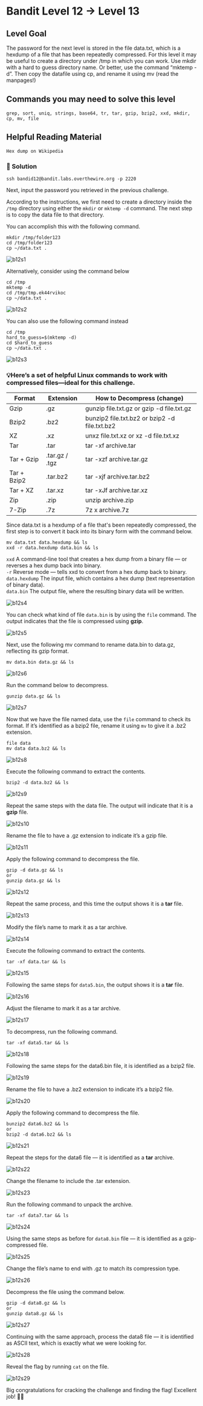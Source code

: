 # Bandit Level 12 → Level 13

## Level Goal

The password for the next level is stored in the file data.txt, which is a hexdump of a file that has been repeatedly compressed. For this level it may be useful to create a directory under /tmp in which you can work. Use mkdir with a hard to guess directory name. Or better, use the command “mktemp -d”. Then copy the datafile using cp, and rename it using mv (read the manpages!)

## Commands you may need to solve this level

    grep, sort, uniq, strings, base64, tr, tar, gzip, bzip2, xxd, mkdir, cp, mv, file

## Helpful Reading Material

    Hex dump on Wikipedia


### 🔑 Solution

```
ssh bandid12@bandit.labs.overthewire.org -p 2220
```
Next, input the password you retrieved in the previous challenge.

According to the instructions, we first need to create a directory inside the ``/tmp`` directory using either the `mkdir` or `mktemp -d` command.
The next step is to copy the data file to that directory.

You can accomplish this with the following command.
```
mkdir /tmp/folder123
cd /tmp/folder123
cp ~/data.txt .
```
![b12s1](b12s1.png)

Alternatively, consider using the command below
```
cd /tmp
mktemp -d
cd /tmp/tmp.ek44rvikoc
cp ~/data.txt .
```
![b12s2](b12s2.png)

You can also use the following command instead
```
cd /tmp
hard_to_guess=$(mktemp -d)
cd $hard_to_guess
cp ~/data.txt .
```
![b12s3](b12s3.png)

### 💡Here’s a set of helpful Linux commands to work with compressed files—ideal for this challenge.
| Format      | Extension      | How to Decompress (change)                    |
|-------------|----------------|-----------------------------------------------|
| Gzip        | .gz            | gunzip file.txt.gz or gzip -d file.txt.gz     |
| Bzip2       | .bz2           | bunzip2 file.txt.bz2 or bzip2 -d file.txt.bz2 |
| XZ          | .xz            | unxz file.txt.xz or  xz -d file.txt.xz        |
| Tar         | .tar           | tar -xf archive.tar                           |
| Tar + Gzip  | .tar.gz / .tgz | tar -xzf archive.tar.gz                       |
| Tar + Bzip2 | .tar.bz2       | tar -xjf archive.tar.bz2                      |
| Tar + XZ    | .tar.xz        | tar -xJf archive.tar.xz                       |
| Zip         | .zip           | unzip archive.zip                             |
| 7-Zip       | .7z            | 7z x archive.7z                               |


Since data.txt is a hexdump of a file that's been repeatedly compressed, the first step is to convert it back into its binary form with the command below.
```
mv data.txt data.hexdump && ls
xxd -r data.hexdump data.bin && ls
```
`xxd`	A command-line tool that creates a hex dump from a binary file — or reverses a hex dump back into binary.  
``-r``	Reverse mode — tells xxd to convert from a hex dump back to binary.  
`data.hexdump`	The input file, which contains a hex dump (text representation of binary data).  
`data.bin`	The output file, where the resulting binary data will be written.  

![b12s4](b12s4.png)

You can check what kind of file `data.bin` is by using the `file` command. The output indicates that the file is compressed using **gzip**.  

![b12s5](b12s5.png)

Next, use the following mv command to rename data.bin to data.gz, reflecting its gzip format.
```
mv data.bin data.gz && ls
```
![b12s6](b12s6.png)

Run the command below to decompress.
```
gunzip data.gz && ls
```
![b12s7](b12s7.png)

Now that we have the file named data, use the `file` command to check its format. If it’s identified as a bzip2 file, rename it using `mv` to give it a .bz2 extension.

```
file data
mv data data.bz2 && ls
```
![b12s8](b12s8.png)

Execute the following command to extract the contents.
```
bzip2 -d data.bz2 && ls
```
![b12s9](b12s9.png)

Repeat the same steps with the data file. The output will indicate that it is a **gzip** file.

![b12s10](b12s10.png)

Rename the file to have a .gz extension to indicate it’s a gzip file.

![b12s11](b12s11.png)

Apply the following command to decompress the file.
```
gzip -d data.gz && ls
or
gunzip data.gz && ls
```
![b12s12](b12s12.png)

Repeat the same process, and this time the output shows it is a **tar** file.

![b12s13](b12s13.png)

Modify the file’s name to mark it as a tar archive.

![b12s14](b12s14.png)

Execute the following command to extract the contents.
```
tar -xf data.tar && ls
```
![b12s15](b12s15.png)

Following the same steps for `data5.bin`, the output shows it is a **tar** file.

![b12s16](b12s16.png)

Adjust the filename to mark it as a tar archive.

![b12s17](b12s17.png)

To decompress, run the following command.
```
tar -xf data5.tar && ls
```
![b12s18](b12s18.png)

Following the same steps for the data6.bin file, it is identified as a bzip2 file.

![b12s19](b12s19.png)

Rename the file to have a .bz2 extension to indicate it’s a bzip2 file.

![b12s20](b12s20.png)

Apply the following command to decompress the file.
```
bunzip2 data6.bz2 && ls
or 
bzip2 -d data6.bz2 && ls
```
![b12s21](b12s21.png)

Repeat the steps for the data6 file — it is identified as a **tar** archive.

![b12s22](b12s22.png)

Change the filename to include the .tar extension.

![b12s23](b12s23.png)

Run the following command to unpack the archive.
```
tar -xf data7.tar && ls
```
![b12s24](b12s24.png)

Using the same steps as before for `data8.bin` file — it is identified as a gzip-compressed file.

![b12s25](b12s25.png)

Change the file’s name to end with .gz to match its compression type.

![b12s26](b12s26.png)

Decompress the file using the command below.
```
gzip -d data8.gz && ls
or
gunzip data8.gz && ls
```
![b12s27](b12s27.png)

Continuing with the same approach, process the data8 file — it is identified as ASCII text, which is exactly what we were looking for.

![b12s28](b12s28.png)

Reveal the flag by running `cat` on the file.

![b12s29](b12s29.png)

Big congratulations for cracking the challenge and finding the flag! Excellent job! 🎊👏


